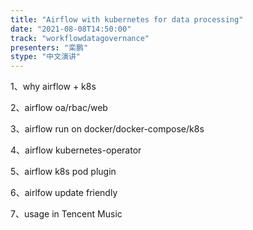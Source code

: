 ```yaml
---
title: "Airflow with kubernetes for data processing"
date: "2021-08-08T14:50:00" 
track: "workflowdatagovernance"
presenters: "栾鹏"
stype: "中文演讲"
---
```

1、why airflow + k8s

 2、airflow oa/rbac/web

 3、airflow run on docker/docker-compose/k8s

 4、airflow kubernetes-operator

 5、airflow k8s pod plugin

 6、airlfow update friendly

 7、usage in Tencent Music